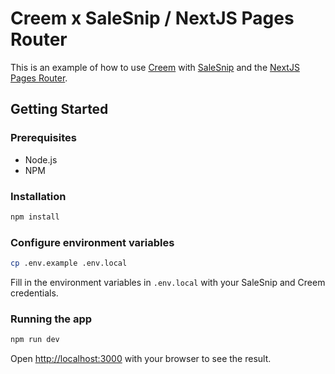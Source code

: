 # Creem x SaleSnip / NextJS Pages Router

This is an example of how to use [Creem](https://www.creem.io/?utm_source=github&utm_campaign=github_examples) with [SaleSnip](https://www.salesnip.com/?utm_source=github&utm_campaign=github_creem_example) and the [NextJS Pages Router](https://nextjs.org/).

## Getting Started

### Prerequisites

- Node.js
- NPM

### Installation

```bash
npm install
```

### Configure environment variables

```bash
cp .env.example .env.local
```

Fill in the environment variables in `.env.local` with your SaleSnip and Creem credentials.

### Running the app

```bash
npm run dev
```

Open [http://localhost:3000](http://localhost:3000) with your browser to see the result.
